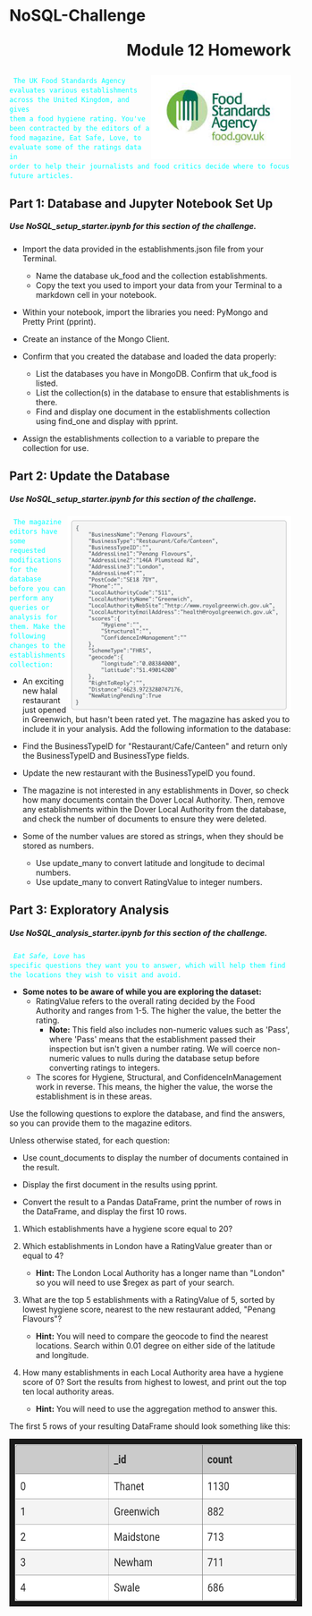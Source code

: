 # NoSQL-Challenge <p align="right">Module 12 Homework </p>


<img align="right" width="250" height="150" src="https://github.com/molleighH/NoSQL-Challenge/blob/main/Resources/uk%20food%20standards%20agency.jpeg?raw=true">

<code style="color : aqua"> <samp>The UK Food Standards Agency evaluates various establishments across the United Kingdom, and gives them a food hygiene rating. You've been contracted by the editors of a food magazine, Eat Safe, Love, to evaluate some of the ratings data in order to help their journalists and food critics decide where to focus future articles.</samp> </code>


 ## Part 1: Database and Jupyter Notebook Set Up

##### Use NoSQL_setup_starter.ipynb for this section of the challenge.
    
* Import the data provided in the establishments.json file from your Terminal. 
    * Name the database uk_food and the collection establishments. 
    * Copy the text you used to import your data from your Terminal to a markdown cell in your notebook.

* Within your notebook, import the libraries you need: PyMongo and Pretty Print (pprint).

* Create an instance of the Mongo Client.

* Confirm that you created the database and loaded the data properly:

    * List the databases you have in MongoDB. Confirm that uk_food is listed.
    * List the collection(s) in the database to ensure that establishments is there.
    * Find and display one document in the establishments collection using find_one and display with pprint.
    
* Assign the establishments collection to a variable to prepare the collection for use.

## Part 2: Update the Database

##### Use NoSQL_setup_starter.ipynb for this section of the challenge.

<img align="right" width="400" height="350" src="https://github.com/molleighH/NoSQL-Challenge/blob/main/Resources/addcodem12.png?raw=true">

<code style="color : aqua"> <samp>The magazine editors have some requested modifications for the database before you can perform any queries or analysis for them. Make the following changes to the establishments collection:</samp> </code>

* An exciting new halal restaurant just opened in Greenwich, but hasn't been rated yet. The magazine has asked you to include it in your analysis. Add the following information to the database:

* Find the BusinessTypeID for "Restaurant/Cafe/Canteen" and return only the BusinessTypeID and BusinessType fields.

* Update the new restaurant with the BusinessTypeID you found.

* The magazine is not interested in any establishments in Dover, so check how many documents contain the Dover Local Authority. Then, remove any establishments within the Dover Local Authority from the database, and check the number of documents to ensure they were deleted.

* Some of the number values are stored as strings, when they should be stored as numbers.

    * Use update_many to convert latitude and longitude to decimal numbers.
    * Use update_many to convert RatingValue to integer numbers.

## Part 3: Exploratory Analysis

##### Use NoSQL_analysis_starter.ipynb for this section of the challenge.

<code style="color : aqua"> <samp>*Eat Safe, Love* has specific questions they want you to answer, which will help them find the locations they wish to visit and avoid.</samp> </code>

+ **Some notes to be aware of while you are exploring the dataset:**
    + RatingValue refers to the overall rating decided by the Food Authority and ranges from 1-5. The higher the value, the better the rating.
        + **Note:** This field also includes non-numeric values such as 'Pass', where 'Pass' means that the establishment passed their inspection but isn't given a number rating. We will coerce non-numeric values to nulls during the database setup before converting ratings to integers.
    + The scores for Hygiene, Structural, and ConfidenceInManagement work in reverse. This means, the higher the value, the worse the establishment is in these areas.

Use the following questions to explore the database, and find the answers, so you can provide them to the magazine editors.

Unless otherwise stated, for each question:

* Use count_documents to display the number of documents contained in the result.

* Display the first document in the results using pprint.

* Convert the result to a Pandas DataFrame, print the number of rows in the DataFrame, and display the first 10 rows.

1. Which establishments have a hygiene score equal to 20?

2. Which establishments in London have a RatingValue greater than or equal to 4?
    - **Hint:** The London Local Authority has a longer name than "London" so you will need to use $regex as part of your search.

3. What are the top 5 establishments with a RatingValue of 5, sorted by lowest hygiene score, nearest to the new restaurant added, "Penang Flavours"?
    - **Hint:** You will need to compare the geocode to find the nearest locations. Search within 0.01 degree on either side of the latitude and longitude.

4. How many establishments in each Local Authority area have a hygiene score of 0? Sort the results from highest to lowest, and print out the top ten local authority areas.
    - **Hint:** You will need to use the aggregation method to answer this.

The first 5 rows of your resulting DataFrame should look something like this:
<p align="center">
<img src="https://github.com/molleighH/NoSQL-Challenge/blob/main/Resources/part3M12chart.png?raw=true" width="600" height="280" border="10"/>
</p>